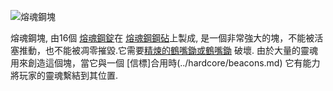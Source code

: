 ![熔魂鋼塊](block:betterwithmods:steel_block)

熔魂鋼塊, 由16個 [熔魂鋼錠](../items/soulforged_steel.md)在 [熔魂鋼鋼砧](anvil.md)上製成, 是一個非常強大的塊，不能被活塞推動，也不能被凋零摧毀.它需要[精煉的鶴嘴鋤或鶴嘴鋤](../items/refined_tools.md) 破壞.
由於大量的靈魂用來創造這個塊，當它與一個 [信標]合用時(../hardcore/beacons.md) 它有能力將玩家的靈魂繫結到其位置.
  